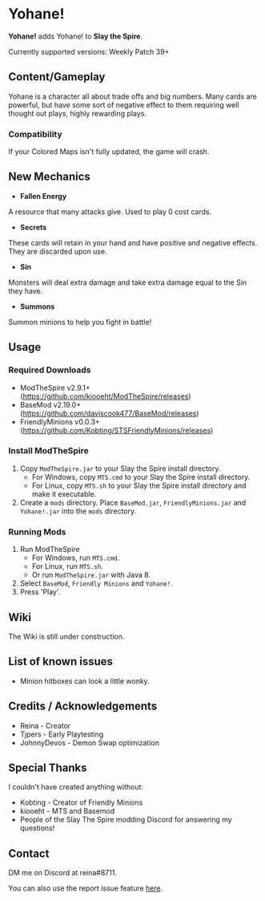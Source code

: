# Yohane!

**Yohane!** adds Yohane! to **Slay the Spire**.

Currently supported versions: 
Weekly Patch 39+

## Content/Gameplay ##
Yohane is a character all about trade offs and big numbers. Many cards are powerful, but have some sort of negative effect to them requiring well thought out plays, highly rewarding plays. 

### Compatibility ###
If your Colored Maps isn't fully updated, the game will crash.

## New Mechanics ##
* **Fallen Energy**

A resource that many attacks give. Used to play 0 cost cards.
* **Secrets**

These cards will retain in your hand and have positive and negative effects. They are discarded upon use.
* **Sin**

Monsters will deal extra damage and take extra damage equal to the Sin they have.
* **Summons**

Summon minions to help you fight in battle!

## Usage ##
### Required Downloads ###
* ModTheSpire v2.9.1+ (https://github.com/kiooeht/ModTheSpire/releases)
* BaseMod v2.19.0+ (https://github.com/daviscook477/BaseMod/releases)
* FriendlyMinions v0.0.3+ (https://github.com/Kobting/STSFriendlyMinions/releases)

### Install ModTheSpire ###
1. Copy `ModTheSpire.jar` to your Slay the Spire install directory.
    * For Windows, copy `MTS.cmd` to your Slay the Spire install directory.
    * For Linux, copy `MTS.sh` to your Slay the Spire install directory and make it executable.
2. Create a `mods` directory. Place `BaseMod.jar`, `FriendlyMinions.jar` and `Yohane!.jar` into the `mods` directory.

### Running Mods ###
1. Run ModTheSpire
    * For Windows, run `MTS.cmd`.
    * For Linux, run `MTS.sh`.
    * Or run `ModTheSpire.jar` with Java 8.
2. Select `BaseMod`, `Friendly Minions` and `Yohane!`.
3. Press 'Play'.

## Wiki ##
The Wiki is still under construction.

## List of known issues ##
* Minion hitboxes can look a little wonky.

## Credits / Acknowledgements ##
* Reina - Creator
* Tjpers - Early Playtesting
* JohnnyDevos - Demon Swap optimization

## Special Thanks ##

I couldn't have created anything without:
* Kobting - Creator of Friendly Minions
* kiooeht - MTS and Basemod
* People of the Slay The Spire modding Discord for answering my questions!

## Contact ##

DM me on Discord at reina#8711. 

You can also use the report issue feature [here](https://github.com/ReinaSHSL/Yohane-/issues).


